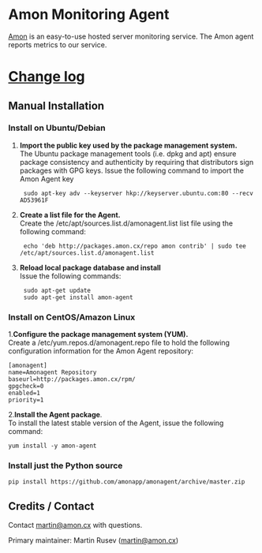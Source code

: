 # Amon Monitoring Agent

[Amon](https://amon.cx) is an easy-to-use hosted server monitoring service. The Amon agent reports metrics to our service. 


# [Change log](https://github.com/amonapp/amonagent/blob/master/CHANGELOG.md)

## Manual Installation


### Install on Ubuntu/Debian

1. **Import the public key used by the package management system.** <br>
	The Ubuntu package management tools (i.e. dpkg and apt) ensure package consistency and authenticity by requiring that distributors sign packages with GPG keys. Issue the following command to import the Amon Agent key

		sudo apt-key adv --keyserver hkp://keyserver.ubuntu.com:80 --recv AD53961F


2. **Create a list file for the Agent.** <br>
Create the /etc/apt/sources.list.d/amonagent.list list file using the following command:


		echo 'deb http://packages.amon.cx/repo amon contrib' | sudo tee /etc/apt/sources.list.d/amonagent.list


3. **Reload local package database and install** <br>
Issue the following commands:


		sudo apt-get update
		sudo apt-get install amon-agent


### Install on CentOS/Amazon Linux

1.**Configure the package management system (YUM).** <br>
Create a /etc/yum.repos.d/amonagent.repo file to hold the following configuration information for the Amon Agent repository:

	[amonagent]
	name=Amonagent Repository
	baseurl=http://packages.amon.cx/rpm/
	gpgcheck=0
	enabled=1
	priority=1


2.**Install the Agent package**. <br>
To install the latest stable version of the Agent, issue the following command:

	yum install -y amon-agent
	

### Install just the Python source

	pip install https://github.com/amonapp/amonagent/archive/master.zip

## Credits / Contact

Contact martin@amon.cx with questions.

Primary maintainer: Martin Rusev (martin@amon.cx)

